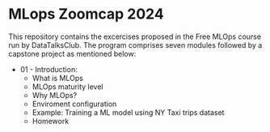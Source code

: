 # MLops Zoomcap 2024

This repository contains the excercises proposed in the Free MLOps course run by DataTalksClub. 
The program comprises seven modules followed by a capstone project as mentioned below:

* 01 - Introduction:
  * What is MLOps
  * MLOps maturity level
  * Why MLOps?
  * Enviroment configuration
  * Example: Training a ML model using NY Taxi trips dataset
  * Homework
